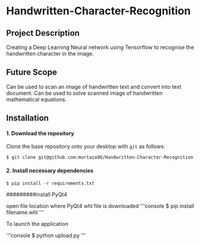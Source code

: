 # Handwritten-Character-Recognition

## Project Description
Creating a Deep Learning Neural network using Tensorflow to recognise the handwritten character in the image.

## Future Scope
Can be used to scan an image of handwritten text and convert into text document.
Can be used to solve scanned image of handwritten mathematical equations.

## Installation
#### 1. Download the repository

Clone the base repository onto your desktop with `git` as follows:
```console
$ git clone git@github.com:murtaza98/Handwritten-Character-Recognition
```

#### 2. Install necessary dependencies

```console
$ pip install -r requirements.txt
```

#########install PyQt4

open file location where PyQt4 whl file is downloaded
'''console
$ pip install filename.whl
'''

To launch the application

'''console
$ python upload.py
'''